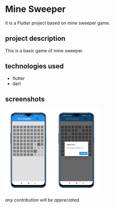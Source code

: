 # Mine Sweeper

It is a Flutter project based on mine sweeper game.

## project description

This is a basic game of mine sweeper.

## technologies used
- flutter
- dart

## screenshots
<p float="left">
<img src="screenshot/1637170293353.jpg" width="30%">
<img src="screenshot\1637170859212.jpg" width="30%">
</p>


*any contribution will be appreciated.*

